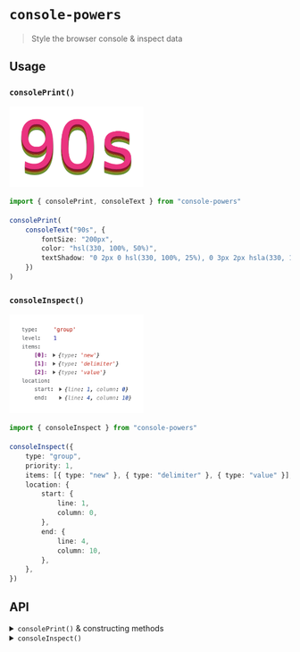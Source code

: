 # `console-powers`

> Style the browser console & inspect data

<!--
[![Gzipped Size](https://img.shields.io/bundlephobia/minzip/{{data.name}})](https://bundlephobia.com/result?p={{data.name}})
[![Build Status](https://img.shields.io/github/actions/workflow/status/astoilkov/{{data.name}}/main.yml?branch=main)](https://github.com/astoilkov/{{data.name}}/actions/workflows/main.yml)


## Install

```bash
npm install {{data.name}}
```

## Why

## Usage

## API

## Alternatives

## Related

-->

## Usage

### `consolePrint()`

<img src="/img/90s.png" width="240" />

```ts
import { consolePrint, consoleText } from "console-powers"

consolePrint(
    consoleText("90s", {
        fontSize: "200px",
    	color: "hsl(330, 100%, 50%)",
    	textShadow: "0 2px 0 hsl(330, 100%, 25%), 0 3px 2px hsla(330, 100%, 15%, 0.5), /* next */ 0 3px 0 hsl(350, 100%, 50%), 0 5px 0 hsl(350, 100%, 25%), 0 6px 2px hsla(350, 100%, 15%, 0.5), /* next */ 0 6px 0 hsl(20, 100%, 50%), 0 8px 0 hsl(20, 100%, 25%), 0 9px 2px hsla(20, 100%, 15%, 0.5), /* next */ 0 9px 0 hsl(50, 100%, 50%), 0 11px 0 hsl(50, 100%, 25%), 0 12px 2px hsla(50, 100%, 15%, 0.5), /* next */ 0 12px 0 hsl(70, 100%, 50%), 0 14px 0 hsl(70, 100%, 25%), 0 15px 2px hsla(70, 100%, 15%, 0.5), /* next */ 0 15px 0 hsl(90, 100%, 50%), 0 17px 0 hsl(90, 100%, 25%), 0 17px 2px hsla(90, 100%, 15%, 0.5)",
    })
)
```

### `consoleInspect()`

<img src="/img/inspect.png" width="240" />

```ts
import { consoleInspect } from "console-powers"

consoleInspect({
    type: "group",
    priority: 1,
    items: [{ type: "new" }, { type: "delimiter" }, { type: "value" }],
    location: {
        start: {
            line: 1,
            column: 0,
        },
        end: {
            line: 4,
            column: 10,
        },
    },
})
```

## API

<details>
<summary><code>consolePrint()</code> & constructing methods</summary>

#### `consolePrint(messages: ConsoleMessage[])`

Prints the provided messages to the console.

#### `consoleText(text: string, style?: ConsoleStyle)`

#### `consoleObject(object: object)`

An object, class, HTML element. It shows a preview of the object and an option to expand it to see it's properties (the same thing as doing `console.log(element)` for example).

#### `consoleGroup(options)`

```ts
consolePrint(consoleGroup({
    expanded: false, // default "false"
    header: 'Expand me',
    body: 'Here I am'
}))
```

_Note: The method calls `consoleLine()` and flushes everything up until now before starting a new group._

#### `consoleLine()`

Flushes everything up until now and starts a new `console.log()` line.

#### `ConsoleStyle`

- [`background`](https://developer.mozilla.org/en-US/docs/Web/CSS/background) and its longhand equivalents
- [`border`](https://developer.mozilla.org/en-US/docs/Web/CSS/border) and its longhand equivalents
- [`border-radius`](https://developer.mozilla.org/en-US/docs/Web/CSS/border-radius)
- [`box-decoration-break`](https://developer.mozilla.org/en-US/docs/Web/CSS/box-decoration-break)
- [`box-shadow`](https://developer.mozilla.org/en-US/docs/Web/CSS/box-shadow)
- [`clear`](https://developer.mozilla.org/en-US/docs/Web/CSS/clear) and [`float`](https://developer.mozilla.org/en-US/docs/Web/CSS/float)
- [`color`](https://developer.mozilla.org/en-US/docs/Web/CSS/color)
- [`display`](https://developer.mozilla.org/en-US/docs/Web/CSS/display)
- [`font`](https://developer.mozilla.org/en-US/docs/Web/CSS/font) and its longhand equivalents
- [`line-height`](https://developer.mozilla.org/en-US/docs/Web/CSS/line-height)
- [`margin`](https://developer.mozilla.org/en-US/docs/Web/CSS/margin)
- [`outline`](https://developer.mozilla.org/en-US/docs/Web/CSS/outline) and its longhand equivalents
- [`padding`](https://developer.mozilla.org/en-US/docs/Web/CSS/padding)
- `text-*` properties such as [`text-transform`](https://developer.mozilla.org/en-US/docs/Web/CSS/text-transform)
- [`white-space`](https://developer.mozilla.org/en-US/docs/Web/CSS/white-space)
- [`word-spacing`](https://developer.mozilla.org/en-US/docs/Web/CSS/word-spacing) and [`word-break`](https://developer.mozilla.org/en-US/docs/Web/CSS/word-break)
- [`writing-mode`](https://developer.mozilla.org/en-US/docs/Web/CSS/writing-mode)

</details>

<details>
<summary><code>consoleInspect()</code></summary>

#### `consoleInspect(value: unknown)`

</details>

<!--
```ts
import { consolePrint, consoleText } from 'console-powers'

consolePrint([
    consoleText("Arguments mismatch:", { background: "yellow" }),
    consoleText(" "),
    consoleText("addTodo(", { background: "#eee" }),
    consoleText(" ? ", { background: "red", color: "white" }),
    consoleText(")", { background: "#eee" }),
    consoleText(" - "),
    consoleText("less arguments than the required specified", {
        color: "red",
    }),
]);
```
-->



<!-- - [`cursor`](https://developer.mozilla.org/en-US/docs/Web/CSS/cursor) -->

